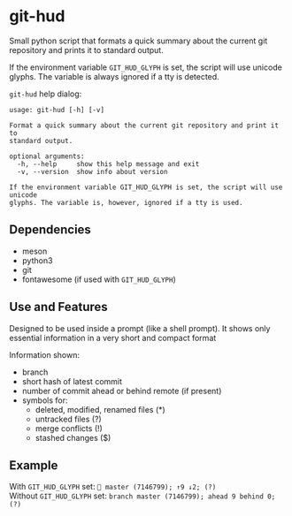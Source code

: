 # git-hud
Small python script that formats a quick summary about the current git repository
and prints it to standard output.

If the environment variable `GIT_HUD_GLYPH` is set, the script will use
unicode glyphs. The variable is always ignored if a tty is detected.

`git-hud` help dialog:
```
usage: git-hud [-h] [-v]

Format a quick summary about the current git repository and print it to
standard output.

optional arguments:
  -h, --help     show this help message and exit
  -v, --version  show info about version

If the environment variable GIT_HUD_GLYPH is set, the script will use unicode
glyphs. The variable is, however, ignored if a tty is used.
```

## Dependencies
- meson
- python3
- git
- fontawesome (if used with `GIT_HUD_GLYPH`)

## Use and Features
Designed to be used inside a prompt (like a shell prompt). It shows only essential
information in a very short and compact format

Information shown:
- branch
- short hash of latest commit
- number of commit ahead or behind remote (if present)
- symbols for:
	- deleted, modified, renamed files (\*)
	- untracked files (?)
	- merge conflicts (!)
	- stashed changes ($)

## Example
With `GIT_HUD_GLYPH` set: ` master (7146799); ↑9 ↓2; (?)`  
Without `GIT_HUD_GLYPH` set: `branch master (7146799); ahead 9 behind 0; (?)`
